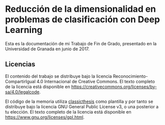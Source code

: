 # Reducción de la dimensionalidad en problemas de clasificación con Deep Learning

Esta es la documentación de mi Trabajo de Fin de Grado, presentado en la Universidad de Granada en junio de 2017.

## Licencias

El contenido del trabajo se distribuye bajo la licencia Reconocimiento-CompartirIgual
4.0 Internacional de Creative Commons. El texto completo de la licencia está disponible en 
<https://creativecommons.org/licenses/by-sa/4.0/legalcode>.

El código de la memoria utiliza [classicthesis](http://www.miede.de/#classicthesis) como 
plantilla y por tanto se distribuye bajo la licencia GNU General Public License v3, o una
posterior a tu elección. El texto completo de la licencia está disponible en 
<https://www.gnu.org/licenses/gpl.html>.
